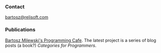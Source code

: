 ### Contact ###
bartosz@relisoft.com
### Publications ###
[Bartosz Milewski's Programming Cafe](http://bartoszmilewski.com). The latest project is a series of blog posts (a book?) _Categories for Programmers_.